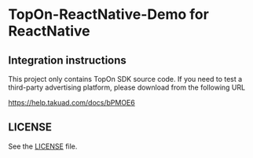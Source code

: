 # TopOn-ReactNative-Demo for ReactNative

## Integration instructions

This project only contains TopOn SDK source code. If you need to test a third-party advertising platform, please download from the following URL

https://help.takuad.com/docs/bPMOE6
## LICENSE

See the [LICENSE](LICENSE) file.
